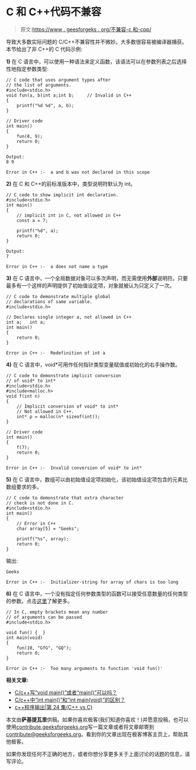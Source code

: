 # C 和 C++代码不兼容

> 原文:[https://www . geesforgeks . org/不兼容-c 和-cpp/](https://www.geeksforgeeks.org/incompatibilities-between-c-and-cpp/)

导致大多数实际问题的 C/C++不兼容性并不微妙。大多数很容易被编译器捕获。
本节给出了非 C++的 C 代码示例:

**1)** 在 C 语言中，可以使用一种语法来定义函数，该语法可以在参数列表之后选择性地指定参数类型:

```
// C code that uses argument types after
// the list of arguments.
#include<stdio.h>
void fun(a, b)int a;int b;     // Invalid in C++
{
    printf("%d %d", a, b);
}

// Driver code
int main()
{
    fun(8, 9);
    return 0;
}
```

```
Output:
8 9 

```

```
Error in C++ :-  a and b was not declared in this scope 
```

**2)** 在 C 和 C++的前标准版本中，类型说明符默认为 int。

```
// C code to show implicit int declaration.
#include<stdio.h>
int main()
{
    // implicit int in C, not allowed in C++
    const a = 7;    

    printf("%d", a);
    return 0;
}
```

```
Output:
7

```

```
Error in C++ :-  a does not name a type 
```

**3)** 在 C 语言中，一个全局数据对象可以多次声明，而无需使用**外部**说明符。只要最多有一个这样的声明提供了初始值设定项，对象就被认为只定义了一次。

```
// C code to demonstrate multiple global
// declarations of same variable.
#include<stdio.h>

// Declares single integer a, not allowed in C++
int a;   int a;  
int main()
{
    return 0;
}
```

```
Error in C++ :-  Redefinition of int a
```

**4)** 在 C 语言中，void*可用作任何指针类型变量赋值或初始化的右手操作数。

```
// C code to demonstrate implicit conversion
// of void* to int*
#include<stdio.h>
#include<malloc.h>
void f(int n)
{
    // Implicit conversion of void* to int*
    // Not allowed in C++.
    int* p = malloc(n* sizeof(int));  
}

// Driver code
int main()
{
    f(7);
    return 0;
}
```

```
Error in C++ :-  Invalid conversion of void* to int*
```

**5)** 在 C 语言中，数组可以由初始值设定项初始化，该初始值设定项包含的元素比数组要求的多。

```
// C code to demonstrate that extra character
// check is not done in C.
#include<stdio.h>
int main()
{
    // Error in C++
    char array[5] = "Geeks";      

    printf("%s", array);
    return 0;
}
```

输出:

```
Geeks

```

```
Error in C++ :-  Initializer-string for array of chars is too long
```

**6)** 在 C 语言中，一个没有指定任何参数类型的函数可以接受任意数量的任何类型的参数。点击[这里](https://www.geeksforgeeks.org/difference-int-main-int-mainvoid/)了解更多。

```
// In C, empty brackets mean any number
// of arguments can be passed
#include<stdio.h>

void fun() {  } 
int main(void)
{
    fun(10, "GfG", "GQ");  
    return 0;
}
```

```
Error in C++ :-  Too many arguments to function 'void fun()'
```

**相关文章:**

*   [C/c++写“void main()”或者“main()”可以吗？](https://www.geeksforgeeks.org/fine-write-void-main-cc/)
*   [C/c++中“int main()”和“int main(void)”的区别？](https://www.geeksforgeeks.org/difference-int-main-int-mainvoid/)
*   [c++程序输出|第 24 集(C++ vs C)](https://www.geeksforgeeks.org/output-c-programs-set-24-c-vs-c/)

本文由**萨基提瓦里**供稿。如果你喜欢极客(我们知道你喜欢！)并愿意投稿，也可以使用[contribute.geeksforgeeks.org](http://www.contribute.geeksforgeeks.org)写一篇文章或者将文章邮寄到 contribute@geeksforgeeks.org。看到你的文章出现在极客博客主页上，帮助其他极客。

如果你发现任何不正确的地方，或者你想分享更多关于上面讨论的话题的信息，请写评论。